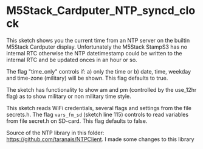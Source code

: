 # M5Stack_Cardputer_NTP_syncd_clock

This sketch shows you the current time from an NTP server on the builtin M5Stack Cardputer display.
Unfortunately the M5Stack StampS3 has no internal RTC otherwise the NTP datetimestamp could be
written to the internal RTC and be updated onces in an hour or so.

The flag "time_only" controls if:
a) only the time or 
b) date, time, weekday and time-zone (military) will be shown.
This flag defaults to true.

The sketch has functionality to show am and pm (controlled by the use_12hr flag) as to show military or non military time style.

This sketch reads WiFi credentials, several flags and settings from the file secrets.h.
The flag ```vars_fm_sd``` (sketch line 115) controls to read variables from file secret.h on SD-card. 
This flag defaults to false.

Source of the NTP library in this folder: https://github.com/taranais/NTPClient. 
I made some changes to this library
